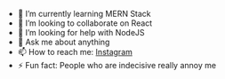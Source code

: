 
- 🌱 I’m currently learning MERN Stack
- 👯 I’m looking to collaborate on React
- 🤔 I’m looking for help with NodeJS
- 💬 Ask me about anything
- 📫 How to reach me: [Instagram](https://www.instagram.com/fayekhossain/)
- ⚡ Fun fact: People who are indecisive really annoy me
